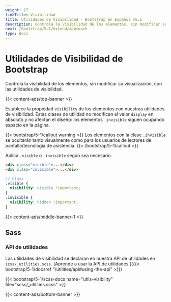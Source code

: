 ```yaml
---
weight: 17
linkTitle: Visibilidad
title: Utilidades de Visibilidad · Bootstrap en Español v5.1
description: Controla la visibilidad de los elementos, sin modificar su visualización, con las utilidades de visibilidad.
next: /bootstrap/5.1/extend/approach
type: docs
---
```


# Utilidades de Visibilidad de Bootstrap

Controla la visibilidad de los elementos, sin modificar su visualización, con las utilidades de visibilidad.

{{< content-ads/top-banner >}}

Establece la propiedad `visibility` de los elementos con nuestras utilidades de visibilidad. Estas clases de utilidad no modifican el valor `display` en absoluto y no afectan el diseño: los elementos `.invisible` siguen ocupando espacio en la página.

{{< bootstrap/5-1/callout warning >}}
Los elementos con la clase `.invisible` se ocultarán tanto visualmente como para los usuarios de lectores de pantalla/tecnología de asistencia.
{{< /bootstrap/5-1/callout >}}

Aplica `.visible` o `.invisible` según sea necesario.

```html
<div class="visible">...</div>
<div class="invisible">...</div>
```

```scss
// Class
.visible {
  visibility: visible !important;
}
.invisible {
  visibility: hidden !important;
}
```

{{< content-ads/middle-banner-1 >}}

## Sass

### API de utilidades

Las utilidades de visibilidad se declaran en nuestra API de utilidades en `scss/_utilities.scss`. [Aprende a usar la API de utilidades.]({{< bootstrap/5-1/docsref "/utilities/api#using-the-api" >}})

{{< bootstrap/5-1/scss-docs name="utils-visibility" file="scss/_utilities.scss" >}}

{{< content-ads/bottom-banner >}}